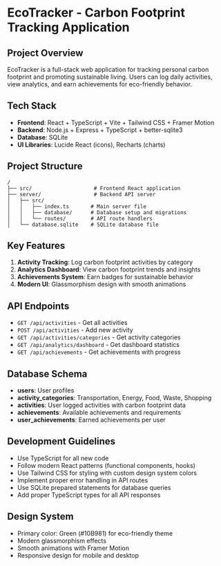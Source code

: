 # EcoTracker - Carbon Footprint Tracking Application

<!-- Use this file to provide workspace-specific custom instructions to Copilot. For more details, visit https://code.visualstudio.com/docs/copilot/copilot-customization#_use-a-githubcopilotinstructionsmd-file -->

## Project Overview
EcoTracker is a full-stack web application for tracking personal carbon footprint and promoting sustainable living. Users can log daily activities, view analytics, and earn achievements for eco-friendly behavior.

## Tech Stack
- **Frontend**: React + TypeScript + Vite + Tailwind CSS + Framer Motion
- **Backend**: Node.js + Express + TypeScript + better-sqlite3
- **Database**: SQLite
- **UI Libraries**: Lucide React (icons), Recharts (charts)

## Project Structure
```
/
├── src/                    # Frontend React application
├── server/                 # Backend API server
│   ├── src/
│   │   ├── index.ts       # Main server file
│   │   ├── database/      # Database setup and migrations
│   │   └── routes/        # API route handlers
│   └── database.sqlite    # SQLite database file
```

## Key Features
1. **Activity Tracking**: Log carbon footprint activities by category
2. **Analytics Dashboard**: View carbon footprint trends and insights  
3. **Achievements System**: Earn badges for sustainable behavior
4. **Modern UI**: Glassmorphism design with smooth animations

## API Endpoints
- `GET /api/activities` - Get all activities
- `POST /api/activities` - Add new activity
- `GET /api/activities/categories` - Get activity categories
- `GET /api/analytics/dashboard` - Get dashboard statistics
- `GET /api/achievements` - Get achievements with progress

## Database Schema
- **users**: User profiles
- **activity_categories**: Transportation, Energy, Food, Waste, Shopping
- **activities**: User logged activities with carbon footprint data
- **achievements**: Available achievements and requirements
- **user_achievements**: Earned achievements per user

## Development Guidelines
- Use TypeScript for all new code
- Follow modern React patterns (functional components, hooks)
- Use Tailwind CSS for styling with custom design system colors
- Implement proper error handling in API routes
- Use SQLite prepared statements for database queries
- Add proper TypeScript types for all API responses

## Design System
- Primary color: Green (#10B981) for eco-friendly theme
- Modern glassmorphism effects
- Smooth animations with Framer Motion
- Responsive design for mobile and desktop
